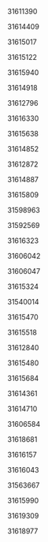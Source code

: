 31611390

31614409

31615017

31615122

31615940

31614918

31612796

31616330

31615638

31614852

31612872

31614887

31615809

31598963

31592569

31616323

31606042

31606047

31615324

31540014

31615470

31615518

31612840

31615480

31615684

31614361

31614710

31606584

31618681

31616157

31616043

31563667

31615990

31619309

31618977

